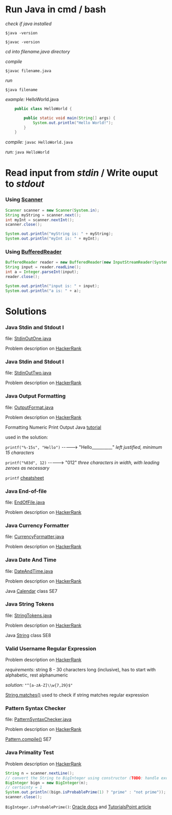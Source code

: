 # Run Java in cmd / bash

_check if java installed_

`$java -version`

`$javac -version`

_cd into filename.java directory_

_compile_ 

`$javac filename.java`

_run_

`$java filename`

_example:_ HelloWorld.java

```java
	public class HelloWorld {

    	public static void main(String[] args) {
        	System.out.println("Hello World!");
    	}
	}
```

_compile:_ `javac HelloWorld.java`

_run:_ `java HelloWorld`

# Read input from _stdin_ / Write ouput to _stdout_

### Using [Scanner](https://docs.oracle.com/javase/8/docs/api/java/util/Scanner.html)

```java
Scanner scanner = new Scanner(System.in);
String myString = scanner.next();
int myInt = scanner.nextInt();
scanner.close();

System.out.println("myString is: " + myString);
System.out.println("myInt is: " + myInt);
```

### Using [BufferedReader](https://docs.oracle.com/javase/8/docs/api/java/io/BufferedReader.html)

```java
BufferedReader reader = new BufferedReader(new InputStreamReader(System.in));
String input = reader.readLine();
int a = Integer.parseInt(input);
reader.close();

System.out.println("input is: " + input);
System.out.println("a is: " + a);
```

# Solutions

### Java Stdin and Stdout I

file: [StdinOutOne.java](/StdinOutOne.java)

Problem description on [HackerRank](https://www.hackerrank.com/challenges/java-stdin-and-stdout-1/problem "stdinoutone@HR")

### Java Stdin and Stdout I

file: [StdinOutTwo.java](/StdinOutTwo.java)

Problem description on [HackerRank](https://www.hackerrank.com/challenges/java-stdin-stdout/problem "stdinouttwo@HR")

### Java Output Formatting

file: [OutputFormat.java](/OutputFormat.java)

Problem description on [HackerRank](https://www.hackerrank.com/challenges/java-output-formatting/problem "OutputFormat@HR")

Formatting Numeric Print Output Java [tutorial](https://docs.oracle.com/javase/tutorial/java/data/numberformat.html)

used in the solution: 

`printf("%-15s", "Hello")`  -----> "Hello__________" _left justified, minimum 15 characters_

`printf("%03d", 12)` -----> "012" _three characters in width, with leading zeroes as necessary_

`printf` [cheatsheet](https://alvinalexander.com/programming/printf-format-cheat-sheet)

### Java End-of-file

file: [EndOfFile.java](/EndOfFile.java)

Problem description on [HackerRank](https://www.hackerrank.com/challenges/java-end-of-file/problem "EndOfFile@HR")

### Java Currency Formatter

file: [CurrencyFormatter.java](/CurrencyFormatter.java)

Problem description on [HackerRank](https://www.hackerrank.com/challenges/java-currency-formatter/problem "CurrencyFormatter@HR")

### Java Date And Time

file: [DateAndTime.java](/DateAndTime.java)

Problem description on [HackerRank](https://www.hackerrank.com/challenges/java-date-and-time/problem "DateAndTime@HR")

Java [Calendar](https://docs.oracle.com/javase/7/docs/api/java/util/Calendar.html) class SE7

### Java String Tokens

file: [StringTokens.java](/StringTokens.java)

Problem description on [HackerRank](https://www.hackerrank.com/challenges/java-string-tokens/problem "StringTokens@HR")

Java [String](https://docs.oracle.com/javase/8/docs/api/java/lang/String.html) class SE8

### Valid Username Regular Expression

Problem description on [HackerRank](https://www.hackerrank.com/challenges/valid-username-checker/problem "StringRegEx@HR")

_requirements:_ string 8 - 30 characters long (inclusive), has to start with alphabetic, rest alphanumeric 

_solution:_ `"^[a-zA-Z]\\w{7,29}$"`

[String.matches()](https://docs.oracle.com/javase/8/docs/api/java/lang/String.html#matches-java.lang.String-) used to check if string matches regular expression

### Pattern Syntax Checker

file: [PatternSyntaxChecker.java](/PatternSyntaxChecker.java)

Problem description on [HackerRank](https://www.hackerrank.com/challenges/pattern-syntax-checker/problem "PatternSyntaxChecker@HR")

[Pattern.compile()](https://docs.oracle.com/javase/7/docs/api/java/util/regex/Pattern.html#compile(java.lang.String)) SE7

### Java Primality Test

Problem description on [HackerRank](https://www.hackerrank.com/challenges/java-primality-test/problem "PrimalityTest@HR")

```java
String n = scanner.nextLine();
// convert the String to BigInteger using constructor (TODO: handle exceptions)
BigInteger bign = new BigInteger(n);
// certainty = 1
System.out.println((bign.isProbablePrime(1) ? "prime" : "not prime"));
scanner.close();
```

`BigInteger.isProbablePrime()`:
[Oracle docs](https://docs.oracle.com/javase/7/docs/api/java/math/BigInteger.html#isProbablePrime%28int%29) and
[TutorialsPoint article](https://www.tutorialspoint.com/java/math/biginteger_isprobableprime.htm) 

